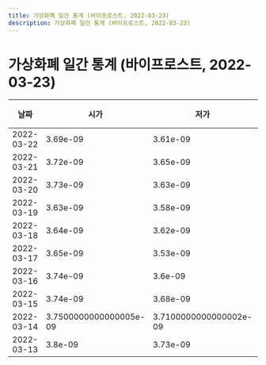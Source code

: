 ```yaml
---
title: 가상화폐 일간 통계 (바이프로스트, 2022-03-23)
description: 가상화폐 일간 통계 (바이프로스트, 2022-03-23)
---
```



가상화폐 일간 통계 (바이프로스트, 2022-03-23)
===

|날짜|시가|저가|고가|종가|비고|
|--|--|--|--|--|--|
|2022-03-22|3.69e-09|3.61e-09|3.77e-09|3.64e-09|    |
|2022-03-21|3.72e-09|3.65e-09|3.7500000000000005e-09|3.69e-09|    |
|2022-03-20|3.73e-09|3.63e-09|3.7500000000000005e-09|3.73e-09|    |
|2022-03-19|3.63e-09|3.58e-09|3.78e-09|3.73e-09|    |
|2022-03-18|3.64e-09|3.62e-09|3.79e-09|3.63e-09|    |
|2022-03-17|3.65e-09|3.53e-09|3.73e-09|3.65e-09|    |
|2022-03-16|3.74e-09|3.6e-09|3.76e-09|3.65e-09|    |
|2022-03-15|3.74e-09|3.68e-09|3.8e-09|3.7e-09|    |
|2022-03-14|3.7500000000000005e-09|3.7100000000000002e-09|3.8900000000000004e-09|3.73e-09|    |
|2022-03-13|3.8e-09|3.73e-09|3.84e-09|3.74e-09|    |
